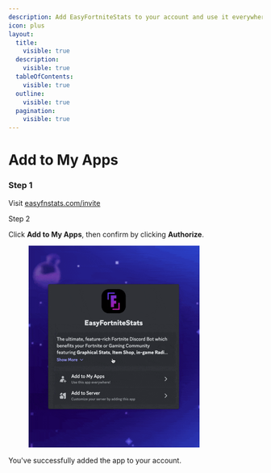 ```yaml
---
description: Add EasyFortniteStats to your account and use it everywhere!
icon: plus
layout:
  title:
    visible: true
  description:
    visible: true
  tableOfContents:
    visible: true
  outline:
    visible: true
  pagination:
    visible: true
---
```


# Add to My Apps

### Step 1

Visit [easyfnstats.com/invite](https://easyfnstats.com/invite)

Step 2

Click **Add to My Apps**, then confirm by clicking **Authorize**.

<div data-full-width="true">

<figure><img src="../../.gitbook/assets/invite-account.gif" alt="" width="339"><figcaption></figcaption></figure>

</div>

You've successfully added the app to your account.
